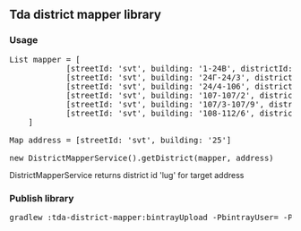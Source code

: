 ## Tda district mapper library
### Usage
<pre>
List mapper = [
            [streetId: 'svt', building: '1-24В', districtId: 'cnt'],
            [streetId: 'svt', building: '24Г-24/3', districtId: 'dal'],
            [streetId: 'svt', building: '24/4-106', districtId: 'lug'],
            [streetId: 'svt', building: '107-107/2', districtId: 'spor'],
            [streetId: 'svt', building: '107/3-107/9', districtId: 'rog'],
            [streetId: 'svt', building: '108-112/6', districtId: 'tih'],
    ]
    
Map address = [streetId: 'svt', building: '25']

new DistrictMapperService().getDistrict(mapper, address)
</pre>

DistrictMapperService returns district id 'lug' for target address

### Publish library
<pre>
gradlew :tda-district-mapper:bintrayUpload -PbintrayUser= -PbintrayKey=
</pre>